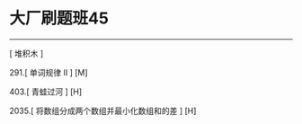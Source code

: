 # 大厂刷题班45

---

[ 堆积木 ]  

291.[ 单词规律 II ]  [M]  

403.[ 青蛙过河 ] [H]

2035.[ 将数组分成两个数组并最小化数组和的差 ] [H]  

